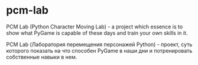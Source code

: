 # pcm-lab

PCM Lab (Python Character Moving Lab) - a project which essence is to show what PyGame is capable of these days and train your own skills in it.

PCM Lab (Лаборатория перемещения персонажей Python) - проект, суть которого показать на что способен PyGame в наши дни и потренировать собственные навыки в нем.
